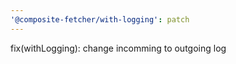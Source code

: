 ```yaml
---
'@composite-fetcher/with-logging': patch
---
```


fix(withLogging): change incomming to outgoing log
